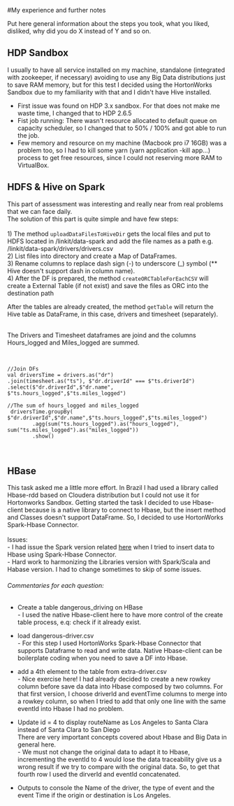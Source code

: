 #My experience and further notes

Put here general information about the steps you took, what you liked, disliked, why did you do X instead of Y and so on.

## HDP Sandbox
I usually to have all service installed on my machine, standalone (integrated with zookeeper, if necessary) 
avoiding to use any Big Data distributions just to save RAM memory, but for this test 
I decided using the HortonWorks Sandbox due to my familiarity with that and I didn't have Hive installed.  

- First issue was found on HDP 3.x sandbox. For that does not make me waste time, I changed that to HDP 2.6.5
- Fist job running: There wasn't resource allocated to default queue on capacity scheduler, so I changed that to 50% / 100% and got able to run the job.
- Few memory and resource on my machine (Macbook pro i7 16GB) was a problem too, so I had to kill some yarn (yarn application -kill app...) 
process to get free resources, since I could not reserving more RAM to VirtualBox.


## HDFS & Hive on Spark

This part of assessment was interesting and really near from real problems that we can face daily. 
<br>
The solution of this part is quite simple and have few steps:   
<br>    1) The method `uploadDataFilesToHiveDir` gets the local files and put to HDFS located in /linkit/data-spark and add the file names as a path e.g. /linkit/data-spark/drivers/drivers.csv
<br>    2) List files into directory and create a Map of DataFrames.
<br>    3) Rename columns to replace dash sign (-) to underscore (_) 
        symbol (** Hive doesn't support dash in column name). 
 <br>   4) After the DF is prepared, the method `createORCTableForEachCSV` will create a External Table (if not exist) 
 and save the files as ORC into the destination path
 
 After the tables are already created, the method `getTable` will return the Hive table as DataFrame, in this case, drivers and timesheet (separately).
   
<br> The Drivers and Timesheet dataframes are joind and the columns Hours_logged and Miles_logged are summed.

<br> 

    //Join DFs
    val driversTime = drivers.as("dr")
    .join(timesheet.as("ts"), $"dr.driverId" === $"ts.driverId")
    .select($"dr.driverId",$"dr.name", $"ts.hours_logged",$"ts.miles_logged")
    
    //The sum of hours_logged and miles_logged
     driversTime.groupBy( $"dr.driverId",$"dr.name",$"ts.hours_logged",$"ts.miles_logged")
            .agg(sum("ts.hours_logged").as("hours_logged"), sum("ts.miles_logged").as("miles_logged"))
            .show()


 <br>

## HBase

This task asked me a little more effort. In Brazil I had used a library called Hbase-rdd based on Cloudera distribution 
but I could not use it for Hortonworks Sandbox. 
Getting started the task I decided to use Hbase-client because is a native library to connect to Hbase, 
but the insert method and Classes doesn't support DataFrame. So, I decided to use HortonWorks Spark-Hbase Connector.     
<br> Issues:
<br> - I had issue the Spark version related [here](https://github.com/hortonworks-spark/shc/issues/191) when I tried to insert data to Hbase using Spark-Hbase Connector.
<br> - Hard work to harmonizing the Libraries version with Spark/Scala and Habase version. I had to change sometimes to skip of some issues.

###### Commentaries for each question:
 - Create a table dangerous_driving on HBase
<br> - I used the native Hbase-client here to have more control of the create table process, e.q: check if it already exist.

 - load dangerous-driver.csv
<br> - For this step I used HortonWorks Spark-Hbase Connector that supports Dataframe to read and write data. 
Native Hbase-client can be boilerplate coding when you need to save a DF into Hbase.   

- add a 4th element to the table from extra-driver.csv
<br> - Nice exercise here! I had already decided to create a new rowkey column before save da data into Hbase composed by two columns. 
For that first version, I choose driverId and eventTime columns to merge into a rowkey column, 
so when I tried to add that only one line with the same eventId into Hbase I had no problem. 
 
- Update id = 4 to display routeName as Los Angeles to Santa Clara instead of Santa Clara to San Diego
<br>There are very important concepts covered about Hbase and Big Data in general here. 
<br>    - We must not change the original data to adapt it to Hbase, incrementing the eventId to 4 would lose the data traceability give us a wrong result if we try to compare with the original data. So, to get that fourth row I used the dirverId and eventId concatenated. 

- Outputs to console the Name of the driver, the type of event and the event Time if the origin or destination is Los Angeles.
